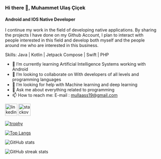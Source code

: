 ### Hi there 👋, Muhammet Ulaş Çiçek
#### Android and IOS Native Developer
I continue my work in the field of developing native applications. By sharing the projects I have done on my Github Account, I plan to interact with people interested in this field and develop both myself and the people around me who are interested in this business. 

Skills: Java | Kotlin | Jetpack Compose | Swift | PHP

- 🌱 I’m currently learning Artificial Intelligence Systems working with Android 
- 👯 I’m looking to collaborate on With developers of all levels and programming languages 
- 🤔 I’m looking for help with Machine learning and deep learning 
- 💬 Ask me about everything related to programming 
- 📫 How to reach me: E-mail : mullaass19@gmail.com 


[<img src='https://cdn.jsdelivr.net/npm/simple-icons@3.0.1/icons/linkedin.svg' alt='linkedin' height='40'>](https://www.linkedin.com/in/http://linkedin.com/in/muhammet-ulaş-çiçek-2b9a99227/)  [<img src='https://cdn.jsdelivr.net/npm/simple-icons@3.0.1/icons/stackoverflow.svg' alt='stackoverflow' height='40'>](https://stackoverflow.com/users/user:23403056)  

[![trophy](https://github-profile-trophy.vercel.app/?username=ulaass19)](https://github.com/ryo-ma/github-profile-trophy)

[![Top Langs](https://github-readme-stats.vercel.app/api/top-langs/?username=ulaass19)](https://github.com/anuraghazra/github-readme-stats)

![GitHub stats](https://github-readme-stats.vercel.app/api?username=ulaass19&show_icons=true)  

![GitHub streak stats](https://streak-stats.demolab.com/?user=ulaass19)  

